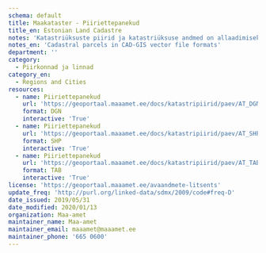 ```yaml
---
schema: default
title: Maakataster - Piiriettepanekud 
title_en: Estonian Land Cadastre
notes: 'Katastriüksuste piirid ja katastriüksuse andmed on allaadimiseks ettevalmistatud ESRI Shape (shp), MapInfo (tab), OGC GeoPackage (gpkg) ja Bentley (dgn) formaatides. Andmete seisu uuendatakse igal öösel.  Andmete kasutamisel tuleb viidata andmeallikana Maa-amet ja andmete seisu kuupäev. <a href=https://geoportaal.maaamet.ee/est/Ruumiandmed/Maakatastri-andmed/Katastriuksuste-allalaadimine-p592.html>Maakatastri andmed</a>.'
notes_en: 'Cadastral parcels in CAD-GIS vector file formats'
department: ''
category:
  - Piirkonnad ja linnad
category_en:
  - Regions and Cities
resources:
  - name: Piiriettepanekud
    url: 'https://geoportaal.maaamet.ee/docs/katastripiirid/paev/AT_DGN.zip'
    format: DGN
    interactive: 'True'
  - name: Piiriettepanekud
    url: 'https://geoportaal.maaamet.ee/docs/katastripiirid/paev/AT_SHP.zip'
    format: SHP
    interactive: 'True'
  - name: Piiriettepanekud
    url: 'https://geoportaal.maaamet.ee/docs/katastripiirid/paev/AT_TAB.zip'
    format: TAB
    interactive: 'True'
license: 'https://geoportaal.maaamet.ee/avaandmete-litsents'
update_freq: 'http://purl.org/linked-data/sdmx/2009/code#freq-D'
date_issued: 2019/05/31
date_modified: 2020/01/13
organization: Maa-amet
maintainer_name: Maa-amet
maintainer_email: maaamet@maaamet.ee
maintainer_phone: '665 0600'
---
```

